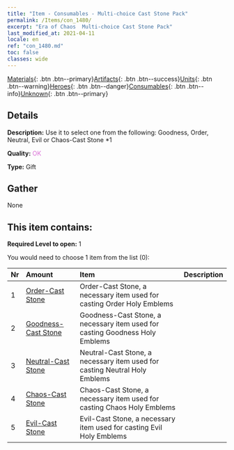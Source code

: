 ```yaml
---
title: "Item - Consumables - Multi-choice Cast Stone Pack"
permalink: /Items/con_1480/
excerpt: "Era of Chaos  Multi-choice Cast Stone Pack"
last_modified_at: 2021-04-11
locale: en
ref: "con_1480.md"
toc: false
classes: wide
---
```

 [Materials](/Items/){: .btn .btn--primary}[Artifacts](/Items/Artifacts/){: .btn .btn--success}[Units](/Items/Units/){: .btn .btn--warning}[Heroes](/Items/Heroes/){: .btn .btn--danger}[Consumables](/Items/Consumables/){: .btn .btn--info}[Unknown](/Items/Unknown/){: .btn .btn--primary}

## Details
 **Description:** Use it to select one from the following: Goodness, Order, Neutral, Evil or Chaos-Cast Stone *1

 **Quality:** <span style="color: #DA70D6">OK</span>

 **Type:** Gift

## Gather

  None

## This item contains:

 **Required Level to open:** 1

 You would need to choose 1 item from the list (0):

  | Nr | Amount |     Item    | Description |
  |:---|:-------|:------------|:-----------:|
  | 1 | [Order-Cast Stone](/Items/con_1123/) | Order-Cast Stone, a necessary item used for casting Order Holy Emblems | 
  | 2 | [Goodness-Cast Stone](/Items/con_1124/) | Goodness-Cast Stone, a necessary item used for casting Goodness Holy Emblems | 
  | 3 | [Neutral-Cast Stone](/Items/con_1125/) | Neutral-Cast Stone, a necessary item used for casting Neutral Holy Emblems | 
  | 4 | [Chaos-Cast Stone](/Items/con_1126/) | Chaos-Cast Stone, a necessary item used for casting Chaos Holy Emblems | 
  | 5 | [Evil-Cast Stone](/Items/con_1127/) | Evil-Cast Stone, a necessary item used for casting Evil Holy Emblems | 
